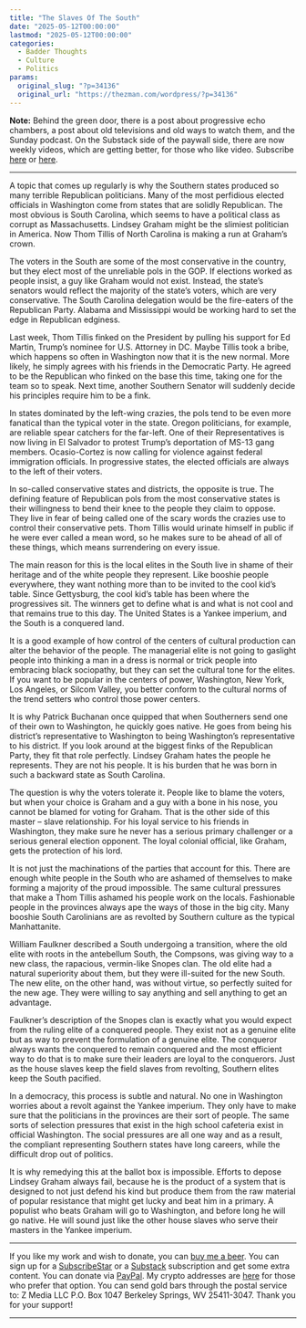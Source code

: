 ```yaml
---
title: "The Slaves Of The South"
date: "2025-05-12T00:00:00"
lastmod: "2025-05-12T00:00:00"
categories:
  - Badder Thoughts
  - Culture
  - Politics
params:
  original_slug: "?p=34136"
  original_url: "https://thezman.com/wordpress/?p=34136"
---
```


**Note:** Behind the green door, there is a post about progressive echo
chambers, a post about old televisions and old ways to watch them, and
the Sunday podcast. On the Substack side of the paywall side, there are
now weekly videos, which are getting better, for those who like video.
Subscribe
<a href="https://www.subscribestar.com/the-z-blog" rel="noopener"
target="_blank">here</a> or
<a href="https://thedissident.substack.com/" rel="noopener"
target="_blank">here</a>.

------------------------------------------------------------------------

A topic that comes up regularly is why the Southern states produced so
many terrible Republican politicians. Many of the most perfidious
elected officials in Washington come from states that are solidly
Republican. The most obvious is South Carolina, which seems to have a
political class as corrupt as Massachusetts. Lindsey Graham might be the
slimiest politician in America. Now Thom Tillis of North Carolina is
making a run at Graham’s crown.

The voters in the South are some of the most conservative in the
country, but they elect most of the unreliable pols in the GOP. If
elections worked as people insist, a guy like Graham would not exist.
Instead, the state’s senators would reflect the majority of the state’s
voters, which are very conservative. The South Carolina delegation would
be the fire-eaters of the Republican Party. Alabama and Mississippi
would be working hard to set the edge in Republican edginess.

Last week, Thom Tillis finked on the President by pulling his support
for Ed Martin, Trump’s nominee for U.S. Attorney in DC. Maybe Tillis
took a bribe, which happens so often in Washington now that it is the
new normal. More likely, he simply agrees with his friends in the
Democratic Party. He agreed to be the Republican who finked on the base
this time, taking one for the team so to speak. Next time, another
Southern Senator will suddenly decide his principles require him to be a
fink.

In states dominated by the left-wing crazies, the pols tend to be even
more fanatical than the typical voter in the state. Oregon politicians,
for example, are reliable spear catchers for the far-left. One of their
Representatives is now living in El Salvador to protest Trump’s
deportation of MS-13 gang members. Ocasio-Cortez is now calling for
violence against federal immigration officials. In progressive states,
the elected officials are always to the left of their voters.

In so-called conservative states and districts, the opposite is true.
The defining feature of Republican pols from the most conservative
states is their willingness to bend their knee to the people they claim
to oppose. They live in fear of being called one of the scary words the
crazies use to control their conservative pets. Thom Tillis would
urinate himself in public if he were ever called a mean word, so he
makes sure to be ahead of all of these things, which means surrendering
on every issue.

The main reason for this is the local elites in the South live in shame
of their heritage and of the white people they represent. Like booshie
people everywhere, they want nothing more than to be invited to the cool
kid’s table. Since Gettysburg, the cool kid’s table has been where the
progressives sit. The winners get to define what is and what is not cool
and that remains true to this day. The United States is a Yankee
imperium, and the South is a conquered land.

It is a good example of how control of the centers of cultural
production can alter the behavior of the people. The managerial elite is
not going to gaslight people into thinking a man in a dress is normal or
trick people into embracing black sociopathy, but they can set the
cultural tone for the elites. If you want to be popular in the centers
of power, Washington, New York, Los Angeles, or Silcom Valley, you
better conform to the cultural norms of the trend setters who control
those power centers.

It is why Patrick Buchanan once quipped that when Southerners send one
of their own to Washington, he quickly goes native. He goes from being
his district’s representative to Washington to being Washington’s
representative to his district. If you look around at the biggest finks
of the Republican Party, they fit that role perfectly. Lindsey Graham
hates the people he represents. They are not his people. It is his
burden that he was born in such a backward state as South Carolina.

The question is why the voters tolerate it. People like to blame the
voters, but when your choice is Graham and a guy with a bone in his
nose, you cannot be blamed for voting for Graham. That is the other side
of this master – slave relationship. For his loyal service to his
friends in Washington, they make sure he never has a serious primary
challenger or a serious general election opponent. The loyal colonial
official, like Graham, gets the protection of his lord.

It is not just the machinations of the parties that account for this.
There are enough white people in the South who are ashamed of themselves
to make forming a majority of the proud impossible. The same cultural
pressures that make a Thom Tillis ashamed his people work on the locals.
Fashionable people in the provinces always ape the ways of those in the
big city. Many booshie South Carolinians are as revolted by Southern
culture as the typical Manhattanite.

William Faulkner described a South undergoing a transition, where the
old elite with roots in the antebellum South, the Compsons, was giving
way to a new class, the rapacious, vermin-like Snopes clan. The old
elite had a natural superiority about them, but they were ill-suited for
the new South. The new elite, on the other hand, was without virtue, so
perfectly suited for the new age. They were willing to say anything and
sell anything to get an advantage.

Faulkner’s description of the Snopes clan is exactly what you would
expect from the ruling elite of a conquered people. They exist not as a
genuine elite but as way to prevent the formulation of a genuine elite.
The conqueror always wants the conquered to remain conquered and the
most efficient way to do that is to make sure their leaders are loyal to
the conquerors. Just as the house slaves keep the field slaves from
revolting, Southern elites keep the South pacified.

In a democracy, this process is subtle and natural. No one in Washington
worries about a revolt against the Yankee imperium. They only have to
make sure that the politicians in the provinces are their sort of
people. The same sorts of selection pressures that exist in the high
school cafeteria exist in official Washington. The social pressures are
all one way and as a result, the compliant representing Southern states
have long careers, while the difficult drop out of politics.

It is why remedying this at the ballot box is impossible. Efforts to
depose Lindsey Graham always fail, because he is the product of a system
that is designed to not just defend his kind but produce them from the
raw material of popular resistance that might get lucky and beat him in
a primary. A populist who beats Graham will go to Washington, and before
long he will go native. He will sound just like the other house slaves
who serve their masters in the Yankee imperium.

------------------------------------------------------------------------

If you like my work and wish to donate, you can
<a href="https://www.buymeacoffee.com/mujolulu" rel="noopener"
target="_blank">buy me a beer</a>. You can sign up for a
<a href="https://www.subscribestar.com/the-z-blog" rel="noopener"
target="_blank">SubscribeStar</a> or a
<a href="https://thedissident.substack.com/" rel="noopener"
target="_blank">Substack</a> subscription and get some extra content.
You can donate via <a
href="https://www.paypal.com/donate/?cmd=_s-xclick&amp;hosted_button_id=UDAS2Q8JYA6CN&amp;source=url"
rel="noopener" target="_blank">PayPal</a>. My crypto addresses are
<a href="https://thezman.com/wordpress/?page_id=22713" rel="noopener"
target="_blank">here</a> for those who prefer that option. You can send
gold bars through the postal service to: Z Media LLC P.O. Box 1047
Berkeley Springs, WV 25411-3047. Thank you for your support!

------------------------------------------------------------------------
